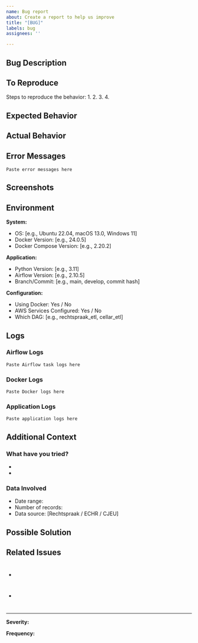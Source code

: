 ```yaml
---
name: Bug report
about: Create a report to help us improve
title: "[BUG]"
labels: bug
assignees: ''

---
```


## Bug Description
<!-- A clear and concise description of what the bug is -->

## To Reproduce
Steps to reproduce the behavior:
1. 
2. 
3. 
4. 

## Expected Behavior
<!-- A clear and concise description of what you expected to happen -->

## Actual Behavior
<!-- What actually happened -->

## Error Messages
<!-- Include full error messages and stack traces -->

```
Paste error messages here
```

## Screenshots
<!-- If applicable, add screenshots to help explain your problem -->

## Environment
<!-- Please complete the following information -->

**System:**
- OS: [e.g., Ubuntu 22.04, macOS 13.0, Windows 11]
- Docker Version: [e.g., 24.0.5]
- Docker Compose Version: [e.g., 2.20.2]

**Application:**
- Python Version: [e.g., 3.11]
- Airflow Version: [e.g., 2.10.5]
- Branch/Commit: [e.g., main, develop, commit hash]

**Configuration:**
- Using Docker: Yes / No
- AWS Services Configured: Yes / No
- Which DAG: [e.g., rechtspraak_etl, cellar_etl]

## Logs
<!-- Include relevant log output -->

### Airflow Logs
```
Paste Airflow task logs here
```

### Docker Logs
```
Paste Docker logs here
```

### Application Logs
```
Paste application logs here
```

## Additional Context
<!-- Add any other context about the problem here -->

### What have you tried?
<!-- List troubleshooting steps you've already attempted -->

- 
- 

### Data Involved
<!-- If the bug is data-related -->
- Date range: 
- Number of records: 
- Data source: [Rechtspraak / ECHR / CJEU]

## Possible Solution
<!-- If you have ideas on how to fix this, please share -->

## Related Issues
<!-- Link to related issues if any -->

- #
- #

---

**Severity:** 
<!-- Choose one: Critical / High / Medium / Low -->

**Frequency:**
<!-- Choose one: Always / Often / Sometimes / Rarely -->
